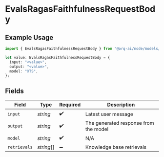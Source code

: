 # EvalsRagasFaithfulnessRequestBody

## Example Usage

```typescript
import { EvalsRagasFaithfulnessRequestBody } from "@orq-ai/node/models/operations";

let value: EvalsRagasFaithfulnessRequestBody = {
  input: "<value>",
  output: "<value>",
  model: "XTS",
};
```

## Fields

| Field                                 | Type                                  | Required                              | Description                           |
| ------------------------------------- | ------------------------------------- | ------------------------------------- | ------------------------------------- |
| `input`                               | *string*                              | :heavy_check_mark:                    | Latest user message                   |
| `output`                              | *string*                              | :heavy_check_mark:                    | The generated response from the model |
| `model`                               | *string*                              | :heavy_check_mark:                    | N/A                                   |
| `retrievals`                          | *string*[]                            | :heavy_minus_sign:                    | Knowledge base retrievals             |